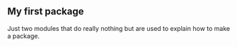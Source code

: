 ## My first package

Just two modules that do really nothing but are used to explain how to make a package.
